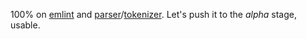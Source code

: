 100% on [emlint](/os/emlint/) and [parser](/os/codsen-parser/)/[tokenizer](/os/codsen-tokenizer/). Let's push it to the _alpha_ stage, usable.
